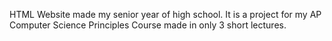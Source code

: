 HTML Website made my senior year of high school. It is a project for my AP Computer Science Principles Course made in only 3 short lectures.
